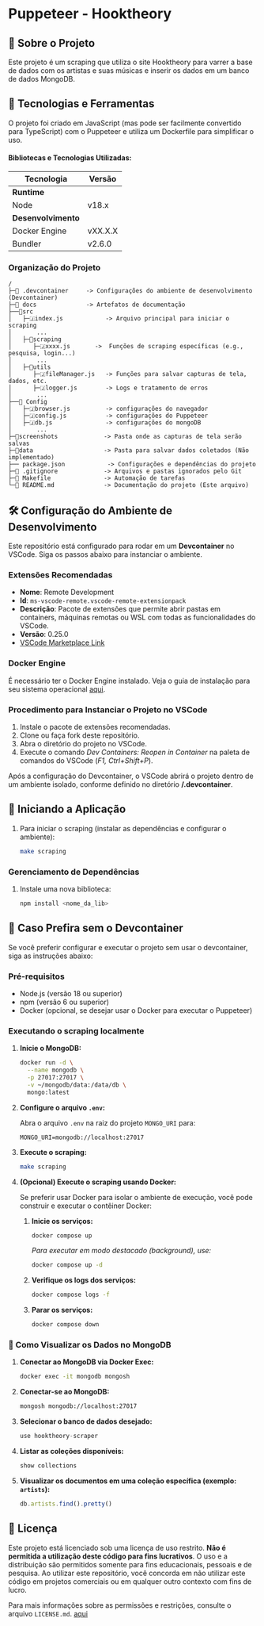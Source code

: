 # Puppeteer - Hooktheory

## 📖 Sobre o Projeto
Este projeto é um scraping que utiliza o site Hooktheory para varrer a base de dados com os artistas e suas músicas e inserir os dados em um banco de dados MongoDB.


## 🚀 Tecnologias e Ferramentas
O projeto foi criado em JavaScript (mas pode ser facilmente convertido para TypeScript) com o Puppeteer e utiliza um Dockerfile para simplificar o uso.

#### Bibliotecas e Tecnologias Utilizadas:
| Tecnologia           | Versão    |
|----------------------|-----------|
| **Runtime**           |           |
| Node                  | v18.x     |
| **Desenvolvimento**   |           |
| Docker Engine         | vXX.X.X   |
| Bundler               | v2.6.0    |

### Organização do Projeto

```
/
├─📁 .devcontainer     -> Configurações do ambiente de desenvolvimento (Devcontainer)
├─📁 docs              -> Artefatos de documentação
├──📁src
│   ├─🇯index.js            -> Arquivo principal para iniciar o scraping
│       ...
│   ├─📁scraping
│      ├─🇯xxxx.js       ->  Funções de scraping específicas (e.g., pesquisa, login...)
│       ...
│   ├─📁utils             
│      ├─🇯fileManager.js   -> Funções para salvar capturas de tela, dados, etc.
│      ├─🇯logger.js        -> Logs e tratamento de erros
│       ...
├──📁 Config
│   ├─🇯browser.js          -> configurações do navegador
│   ├─🇯config.js           -> configurações do Puppeteer
│   ├─🇯db.js               -> configurações do mongoDB
│       ...
├─📁screenshots             -> Pasta onde as capturas de tela serão salvas
├─📁data                    -> Pasta para salvar dados coletados (Não implementado)
├── package.json            -> Configurações e dependências do projeto
├─📄 .gitignore             -> Arquivos e pastas ignorados pelo Git
├─📄 Makefile               -> Automação de tarefas
└─📄 README.md              -> Documentação do projeto (Este arquivo)
```

## 🛠️ Configuração do Ambiente de Desenvolvimento

Este repositório está configurado para rodar em um **Devcontainer** no VSCode. Siga os passos abaixo para instanciar o ambiente.

### Extensões Recomendadas

- **Nome**: Remote Development
- **Id**: `ms-vscode-remote.vscode-remote-extensionpack`
- **Descrição**: Pacote de extensões que permite abrir pastas em containers, máquinas remotas ou WSL com todas as funcionalidades do VSCode.
- **Versão**: 0.25.0
- [VSCode Marketplace Link](https://marketplace.visualstudio.com/items?itemName=ms-vscode-remote.vscode-remote-extensionpack)

### Docker Engine

É necessário ter o Docker Engine instalado. Veja o guia de instalação para seu sistema operacional [aqui](https://docs.docker.com/engine/install/).

### Procedimento para Instanciar o Projeto no VSCode

1. Instale o pacote de extensões recomendadas.
2. Clone ou faça fork deste repositório.
3. Abra o diretório do projeto no VSCode.
4. Execute o comando _Dev Containers: Reopen in Container_ na paleta de comandos do VSCode (_F1, Ctrl+Shift+P_).

Após a configuração do Devcontainer, o VSCode abrirá o projeto dentro de um ambiente isolado, conforme definido no diretório **/.devcontainer**.

## 🚀 Iniciando a Aplicação

1. Para iniciar o scraping (instalar as dependências e configurar o ambiente):
    ```sh
    make scraping
    ```

### Gerenciamento de Dependências

1. Instale uma nova biblioteca:
    ```sh
    npm install <nome_da_lib>
    ```

## 📖 Caso Prefira sem o Devcontainer

Se você preferir configurar e executar o projeto sem usar o devcontainer, siga as instruções abaixo:

### Pré-requisitos

- Node.js (versão 18 ou superior)
- npm (versão 6 ou superior)
- Docker (opcional, se desejar usar o Docker para executar o Puppeteer)


### Executando o scraping localmente 

1. **Inicie o MongoDB:**

    ```sh
    docker run -d \
      --name mongodb \
      -p 27017:27017 \
      -v ~/mongodb/data:/data/db \
      mongo:latest
    ```

2. **Configure o arquivo `.env`:**

    Abra o arquivo `.env` na raiz do projeto `MONGO_URI` para:

    ```env
    MONGO_URI=mongodb://localhost:27017
    ```

3. **Execute o scraping:**

    ```sh
    make scraping
    ```

4. **(Opcional) Execute o scraping usando Docker:**

    Se preferir usar Docker para isolar o ambiente de execução, você pode construir e executar o contêiner Docker:

    1. **Inicie os serviços:**

        ```sh
        docker compose up
        ```

        *Para executar em modo destacado (background), use:*

        ```sh
        docker compose up -d
        ```

    2. **Verifique os logs dos serviços:**

        ```sh
        docker compose logs -f
        ```

    3. **Parar os serviços:**

        ```sh
        docker compose down
        ```

### 📖 Como Visualizar os Dados no MongoDB

1. **Conectar ao MongoDB via Docker Exec:**
    ```sh
    docker exec -it mongodb mongosh
    ```

2. **Conectar-se ao MongoDB:**
    ```sh
    mongosh mongodb://localhost:27017
    ```

3. **Selecionar o banco de dados desejado:**

    ```javascript
    use hooktheory-scraper
    ```

4. **Listar as coleções disponíveis:**
    ```javascript
    show collections
    ```

5. **Visualizar os documentos em uma coleção específica (exemplo: `artists`):**
    ```javascript
    db.artists.find().pretty()
    ```

## 📄 Licença

Este projeto está licenciado sob uma licença de uso restrito. **Não é permitida a utilização deste código para fins lucrativos**. O uso e a distribuição são permitidos somente para fins educacionais, pessoais e de pesquisa. Ao utilizar este repositório, você concorda em não utilizar este código em projetos comerciais ou em qualquer outro contexto com fins de lucro.

Para mais informações sobre as permissões e restrições, consulte o arquivo `LICENSE.md`. [aqui](docs/LICENSE.md)

